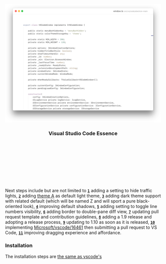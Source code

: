 [![Showcase](showcase/i/E4.png)](showcase/showcase.md)
<h3 align="center">Visual Studio Code Essence</h3>

<br><br><br><br><br><br><br><br>

Next steps include but are not limited to [**`1`**](/../../../issues/1) adding a setting to hide traffic lights, [**`2`**](/../../../issues/2) adding [theme A](https://github.com/flagello/A.tmTheme) as default light theme, [**`3`**](/../../../issues/3) adding dark theme support with related default (which will be named Z and will sport a pure black-oriented look), [**`4`**](/../../../issues/4) improving default shadows, [**`5`**](/../../../issues/5) adding setting to toggle line numbers visibility, [**`6`**](/../../../issues/6) adding border to double-pane diff view, [**`7`**](/../../../issues/7) updating pull request template and contribution guidelines, [**`8`**](/../../../issues/8) adding a 1.9 release and adopting a release process, [**`9`**](/../../../issues/9) updating to 1.10 as soon as it is released, [**`10`**](/../../../issues/10) implementing [Microsoft/vscode/16461](https://github.com/Microsoft/vscode/issues/16461) then submitting a pull request to VS Code, [**`11`**](/../../../issues/11) improving dragging experience and affordance.

### Installation
The installation steps are [the same as vscode's](https://github.com/Microsoft/vscode/wiki/How-to-Contribute#build-and-run-from-source)
